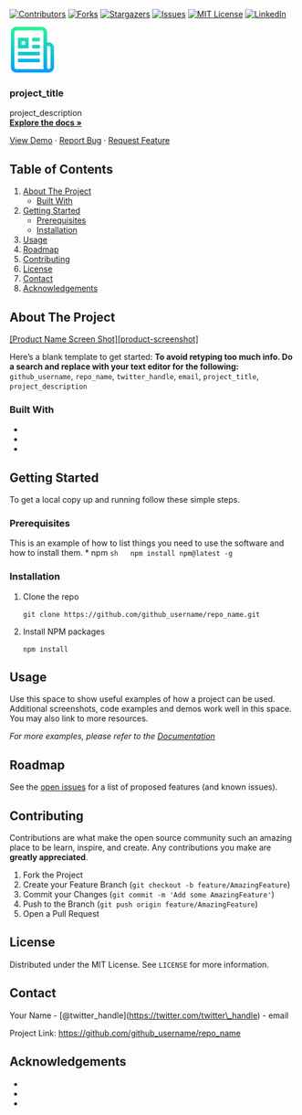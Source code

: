 [![Contributors](https://img.shields.io/github/contributors/github_username/repo.svg?style=for-the-badge)](https://github.com/github_username/repo/graphs/contributors) [![Forks](https://img.shields.io/github/forks/github_username/repo.svg?style=for-the-badge)](https://github.com/github_username/repo/network/members) [![Stargazers](https://img.shields.io/github/stars/github_username/repo.svg?style=for-the-badge)](https://github.com/github_username/repo/stargazers) [![Issues](https://img.shields.io/github/issues/github_username/repo.svg?style=for-the-badge)](https://github.com/github_username/repo/issues) [![MIT License](https://img.shields.io/github/license/github_username/repo.svg?style=for-the-badge)](https://github.com/github_username/repo/blob/master/LICENSE.txt) [![LinkedIn](https://img.shields.io/badge/-LinkedIn-black.svg?style=for-the-badge&logo=linkedin&colorB=555)](https://linkedin.com/in/github_username)

  

[<img src="images/logo.png" alt="Logo" width="80" height="80" />](https://github.com/github_username/repo_name)

### project\_title

project\_description  
[**Explore the docs »**](https://github.com/github_username/repo_name)  
  
[View Demo](https://github.com/github_username/repo_name) · [Report Bug](https://github.com/github_username/repo_name/issues) · [Request Feature](https://github.com/github_username/repo_name/issues)

Table of Contents
-----------------

1.  [About The Project](#about-the-project)
    -   [Built With](#built-with)
2.  [Getting Started](#getting-started)
    -   [Prerequisites](#prerequisites)
    -   [Installation](#installation)
3.  [Usage](#usage)
4.  [Roadmap](#roadmap)
5.  [Contributing](#contributing)
6.  [License](#license)
7.  [Contact](#contact)
8.  [Acknowledgements](#acknowledgements)

About The Project
-----------------

[\[Product Name Screen Shot\]\[product-screenshot\]](https://example.com)

Here’s a blank template to get started: **To avoid retyping too much info. Do a search and replace with your text editor for the following:** `github_username`, `repo_name`, `twitter_handle`, `email`, `project_title`, `project_description`

### Built With

-   []()
-   []()
-   []()

Getting Started
---------------

To get a local copy up and running follow these simple steps.

### Prerequisites

This is an example of how to list things you need to use the software and how to install them. \* npm `sh   npm install npm@latest -g`

### Installation

1.  Clone the repo

        git clone https://github.com/github_username/repo_name.git

2.  Install NPM packages

        npm install

Usage
-----

Use this space to show useful examples of how a project can be used. Additional screenshots, code examples and demos work well in this space. You may also link to more resources.

*For more examples, please refer to the [Documentation](https://example.com)*

Roadmap
-------

See the [open issues](https://github.com/github_username/repo_name/issues) for a list of proposed features (and known issues).

Contributing
------------

Contributions are what make the open source community such an amazing place to be learn, inspire, and create. Any contributions you make are **greatly appreciated**.

1.  Fork the Project
2.  Create your Feature Branch (`git checkout -b feature/AmazingFeature`)
3.  Commit your Changes (`git commit -m 'Add some AmazingFeature'`)
4.  Push to the Branch (`git push origin feature/AmazingFeature`)
5.  Open a Pull Request

License
-------

Distributed under the MIT License. See `LICENSE` for more information.

Contact
-------

Your Name - <span class="citation" data-cites="twitter_handle">\[@twitter\_handle\]</span>(https://twitter.com/twitter\_handle) - email

Project Link: <https://github.com/github_username/repo_name>

Acknowledgements
----------------

-   []()
-   []()
-   []()
